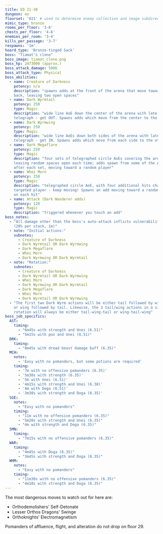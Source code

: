 ```yaml
---
title: EO 21-30
dungeon: eo
floorset: '021' # used to determine enemy collection and image subdirectory
mimic_type: bronze
rooms_per_floor: '3-6'
chests_per_floor: '4-6'
enemies_per_room: '3-4'
kills_per_passage: '3-7'
respawns: '1m'
hoard_type: 'Bronze-tinged Sack'
boss: "Tiamat's clone"
boss_image: tiamat_clone.png
boss_hp: 2473000 (approx.)
boss_attack_damage: 5006
boss_attack_type: Physical
boss_abilities:
  - name: Creature of Darkness
    potency: n/a
    description: "spawns adds at the front of the arena that move toward the
    back, leaving two open spaces"
  - name: Dark Wyrmtail
    potency: 250
    type: Magic
    description: "wide line AoE down the center of the arena with late
    telegraph - get OUT. Spawns adds which move from the center to the sides"
  - name: Dark Wyrmwing
    potency: 250
    type: Magic
    description: "wide line AoEs down both sides of the arena with late
    telegraph - get IN. Spawns adds which move from each side to the other"
  - name: Dark Megaflare
    potency: 250
    type: Magic
    description: "four sets of telegraphed circle AoEs covering the arena,
    leaving random spaces open each time; adds spawn from some of the AoEs
    after each set, moving toward a random player"
  - name: Whei Morn
    potency: 250
    type: Magic
    description: "telegraphed circle AoE, with four additional hits chasing the
    targeted player - keep moving! Spawns an add moving toward a random player
    on each hit"
  - name: Attack (Dark Wanderer adds)
    potency: 120
    type: Magic
    description: "triggered whenever you touch an add"
boss_notes:
  - "All damage other than the boss's auto-attack inflicts vulnerability up
    (20% per stack, 1m)"
  - note: "Initial actions:"
    subnotes:
      - Creature of Darkness
      - Dark Wyrmtail OR Dark Wyrmwing
      - Dark Megaflare
      - Whei Morn
      - Dark Wyrmwing OR Dark Wyrmtail
  - note: "Rotation:"
    subnotes:
      - Creature of Darkness
      - Dark Wyrmtail OR Dark Wyrmwing
      - Whei Morn
      - Dark Wyrmwing OR Dark Wyrmtail
      - Dark Megaflare
      - Whei Morn
      - Dark Wyrmtail OR Dark Wyrmwing
  - "The first two Dark Wyrm actions will be either tail followed by wing
    or wing followed by tail. Likewise, the 3 tail/wing actions in a single
    rotation will always be either tail-wing-tail or wing-tail-wing"
boss_job_specifics:
  AST:
    timing:
      - "6m45s with strength and Unei (6.51)"
      - "5m15s with pox and Unei (6.51)"
  DRK:
    timing:
      - "8m45s with dread beast damage buff (6.35)"
  MCH:
    notes:
      - 'Easy with no pomanders, but some potions are required'
    timing:
      - '7m with no offensive pomanders (6.35)'
      - '5m30s with strength (6.35)'
      - '5m with Unei (6.51)'
      - '4m15s with strength and Unei (6.38)'
      - '4m with Doga (6.51)'
      - '3m30s with strength and Doga (6.35)'
  SGE:
    notes:
      - "Easy with no pomanders"
    timing:
      - "11m with no offensive pomanders (6.35)"
      - "5m20s with strength and Unei (6.35)"
      - "4m with strength and Doga (6.35)"
  SMN:
    timing:
      - "7m15s with no offensive pomanders (6.35)"
  WAR:
    timing:
      - "4m45s with Doga (6.35)"
      - "3m45s with strength and Doga (6.35)"
  WHM:
    notes:
      - "Easy with no pomanders"
    timing:
      - "11m30s with no offensive pomanders (6.35)"
      - "4m10s with strength and Doga (6.35)"
---
```


The most dangerous moves to watch out for here are:

* Orthodemolishers' Self-Detonate
* Lesser Orthos Dragons' Swinge
* Orthoknights' Electromagnetism

Pomanders of affluence, flight, and alteration do not drop on floor 29.
